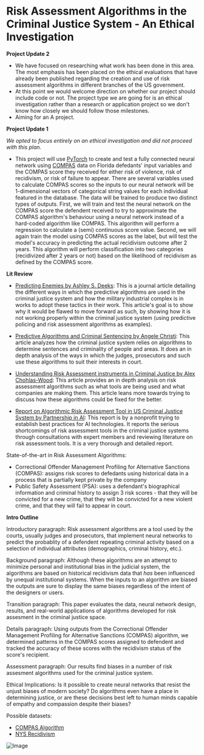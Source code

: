 
# Risk Assessment Algorithms in the Criminal Justice System - An Ethical Investigation

**Project Update 2**

- We have focused on researching what work has been done in this area. The most emphasis has been placed on the ethical evaluations that have already been published regarding the creation and use of risk assessment algorithms in different branches of the US government.
- At this point we would welcome direction on whether our project should include code or not. The project type we are going for is an ethical investigation rather than a research or application project so we don't know how closely we should follow those milestones.
- Aiming for an A project.

**Project Update 1**

*We opted to focus entirely on an ethical investigation and did not proceed with this plan.*

- This project will use [PyTorch](https://pytorch.org/) to create and test a fully connected neural network using [COMPAS](https://www.kaggle.com/danofer/compass?select=compas-scores-raw.csv) data on Florida defedants' input variables and the COMPAS score they received for either risk of violence, risk of recidivism, or risk of failure to appear. There are several variables used to calculate COMPAS scores so the inputs to our neural network will be 1-dimensional vectors of categorical string values for each individual featured in the database. The data will be trained to produce two distinct types of outputs. First, we will train and test the neural network on the COMPAS score the defendent received to try to approximate the COMPAS algorithm's behaviour using a neural network instead of a hard-coded algorithm like COMPAS. This algorithm will perform a regression to calculate a (semi) continuous score value. Second, we will again train the model using COMPAS scores as the label, but will test the model's accuracy in predicting the actual recidivism outcome after 2 years. This algorithm will perform classification into two categories (recidivized after 2 years or not) based on the likelihood of recidivism as defined by the COMPAS score.



**Lit Review**

- [Predicting Enemies by Ashley S. Deeks](https://www.jstor.org/stable/j.ctvw04b7q.14): This is a journal article detailing the different ways in which the predictive algorithms are used in the criminal justice system and how the military industrial complex is in works to adopt these tactics in their work. This article's goal is to show why it would be flawed to move forward as such, by showing how it is not working properly within the criminal justice system (using predictive policing and risk assessment algorithms as examples).

- [Predictive Algorithms and Criminal Sentencing by Angele Christi](https://www.jstor.org/stable/j.ctvw04b7q.14): This article analyzes how the criminal justice system relies on algorithms to determine sentences and criminality of people and areas. It does an in depth analysis of the ways in which the judges, prosecutors and such use these algorithms to suit their interests in court.

- [Understanding Risk Assessment instruments in Criminal Justice by Alex Chohlas-Wood](https://www.brookings.edu/research/understanding-risk-assessment-instruments-in-criminal-justice/#:~:text=One%20class%20of%20algorithmic%20tools,an%20individual%20before%20their%20trial): This article provides an in depth analysis on risk assessment algorithms such as what tools are being used and what companies are making them. This article leans more towards trying to discuss how these algorithms could be fixed for the better.

- [Report on Algorithmic Risk Assessment Tool in US Criminal Justice System by Partnership in AI](https://www.partnershiponai.org/report-on-machine-learning-in-risk-assessment-tools-in-the-u-s-criminal-justice-system/): This report is by a nonprofit trying to establish best practices for AI technologies. It reports the serious shortcomings of risk assessment tools in the criminal justice systems through consultations with expert members and reviewing literature on risk assessment tools. It is a very thorough and detailed report.


State-of-the-art in Risk Assessment Algorithms: 

- Correctional Offender Management Profiling for Alternative Sanctions (COMPAS): assigns risk scores to defedants using historical data in a process that is partially kept private by the company
- Public Safety Assessment (PSA): uses a defendant's biographical information and criminal history to assign 3 risk scores - that they will be convicted for a new crime, that they will be convicted for a new violent crime, and that they will fail to appear in court.


**Intro Outline**

Introductory paragraph: Risk assessment algorithms are a tool used by the courts, usually judges and prosecutors, that implement neural networks to predict the probablity of a defendent repeating criminal activity based on a selection of individual attributes (demographics, criminal history, etc.).

Background paragraph: Although these algorithms are an attempt to minimize personal and institutional bias in the judicial system, the algorithms are based on historical recidivism data that *has* been influenced by unequal institutional systems. When the inputs to an algorithm are biased the outputs are sure to display the same biases regardless of the intent of the designers or users.
        
Transition paragraph: This paper evaluates the data, neural network design, results, and real-world applications of algorithms developed for risk assesment in the criminal justice space.
        
Details paragraph: Using outputs from the Correctional Offender Management Profiling for Alternative Sanctions (COMPAS) algorithm, we determined patterns in the COMPAS scores assigned to defendent and tracked the accuracy of these scores with the recidivism status of the score's recipient.

Assessment paragraph: Our results find biases in a number of risk assesment algorithms used for the criminal justice system.

Ethical Implications:  Is it possible to create neural networks that resist the unjust biases of modern society? Do algorithms even have a place in determining justice, or are these decisions best left to human minds capable of empathy and compassion despite their biases?


Possible datasets:
- [COMPAS Algorithm](https://www.kaggle.com/danofer/compass?select=compas-scores-raw.csv) 
- [NYS Recidivism](https://www.kaggle.com/new-york-state/nys-recidivism-beginning-2008)





![Image](https://www.mercy.edu/sites/default/files/styles/full_width_768px/public/2020-07/criminal-justice-307-advanced-criminal-law_822467_large.jpeg?itok=erDRPUCQ)
